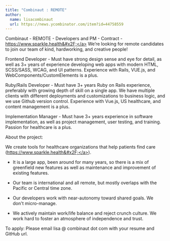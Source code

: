 ```yaml
---
title: "Combinaut : REMOTE"
author:
  name: lisacombinaut
  url: https://news.ycombinator.com/item?id=44758559
---
```

Combinaut - REMOTE - Developers and PM - Contract - <a href="https:&#x2F;&#x2F;www.sparkle.health&#x2F;" rel="nofollow">https:&#x2F;&#x2F;www.sparkle.health&#x2F;</a>
We’re looking for remote candidates to join our team of kind, hardworking, and creative people!

Frontend Developer - Must have strong design sense and eye for detail, as well as 3+ years of experience developing web apps with modern HTML, SCSS&#x2F;SASS, WCAG, and UI patterns. Experience with Rails, VUE.js, and WebComponents&#x2F;CustomElements is a plus.

Ruby&#x2F;Rails Developer - Must have 3+ years Ruby on Rails experience, preferably with growing depth of skill on a single app. We have multiple clients with different deployments and customizations to business logic, and we use Github version control. Experience with Vue.js, US healthcare, and content management is a plus.

Implementation Manager - Must have 3+ years experience in software implementation, as well as project management, user testing, and training. Passion for healthcare is a plus.

About the project:

We create tools for healthcare organizations that help patients find care (<a href="https:&#x2F;&#x2F;www.sparkle.health&#x2F;" rel="nofollow">https:&#x2F;&#x2F;www.sparkle.health&#x2F;</a>).

* It is a large app, been around for many years, so there is a mix of greenfield new features as well as maintenance and improvement of existing features.

* Our team is international and all remote, but mostly overlaps with the Pacific or Central time zone.

* Our developers work with near-autonomy toward shared goals. We don&#x27;t micro-manage.

* We actively maintain work&#x2F;life balance and reject crunch culture. We work hard to foster an atmosphere of independence and trust.

To apply: Please email lisa @ combinaut dot com with your resume and GitHub url.
<JobApplication />
